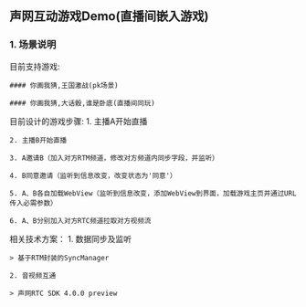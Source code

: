 ## 声网互动游戏Demo(直播间嵌入游戏)

### 1. 场景说明

目前支持游戏:

    #### 你画我猜,王国激战(pk场景)
    
    #### 你画我猜,大话骰,谁是卧底(直播间同玩)

目前设计的游戏步骤:
    1. 主播A开始直播
    
    2. 主播B开始直播
    
    3. A邀请B（加入对方RTM频道，修改对方频道内同步字段，并监听）
    
    4. B同意邀请（监听到信息改变，改变状态为'同意'）
    
    5. A、B各自加载WebView（监听到信息改变，添加WebView到界面，加载游戏主页并通过URL传入必需参数）
    
    6. A、B分别加入对方RTC频道拉取对方视频流

相关技术方案：
    1. 数据同步及监听
    
    > 基于RTM封装的SyncManager

    2. 音视频互通
    
    > 声网RTC SDK 4.0.0 preview
